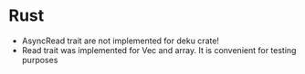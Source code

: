 # Rust

* AsyncRead trait are not implemented for deku crate!
* Read trait was implemented for Vec and array. It is convenient for testing purposes
